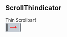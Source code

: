 ## ScrollThindicator
Thin Scrollbar!  
![image](https://github.com/r-plus/ScrollThindicator/blob/master/README.png)
